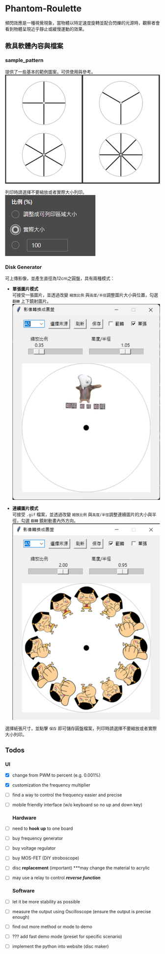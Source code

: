 # Phantom-Roulette

頻閃效應是一種視覺現象，當物體以特定速度旋轉並配合閃爍的光源時，觀察者會看到物體呈現近乎靜止或緩慢運動的效果。

## 教具軟體內容與檔案
### sample_pattern
提供了一些基本的範例圖案，可供使用與參考。   
![alt text](readme_img/sample_pattern.png)   

列印時請選擇不要縮放或者實際大小列印。   
![alt text](readme_img/print_var.png)

### Disk Generator
可上傳影像，並產生直徑為12cm之圓盤，具有兩種模式：

- **單張圖片模式**   
  可接受一張圖片，並透過改變 `縮放比例` 與`高度/半徑`調整圖片大小與位置，勾選 `翻轉` 上下鏡射圖片。
  ![alt text](readme_img/single.png)

- **連續圖片模式**   
  可接受 `.gif` 檔案，並透過改變 `縮放比例` 與`高度/半徑`調整連續圖片的大小與半徑，勾選 `翻轉` 鏡射動畫內外方向。   
  ![alt text](readme_img/gif.png)

選擇紙張尺寸，並點擊 `保存` 即可儲存圓盤檔案，列印時請選擇不要縮放或者實際大小列印。

## Todos
  ### UI
- [x] change from PWM to percent (e.g. 0.001%)
- [x] customization the frequency multiplier
- [ ] find a way to control the frequency easier and precise
- [ ] mobile friendly interface (w/o keyboard so no up and down key)

  ### Hardware
- [ ] need to **hook up** to one board
- [ ] buy frequency generator
- [ ] buy voltage regulator
- [ ] buy MOS-FET (DIY stroboscope)
- [ ] disc **replacement** (important) ***may change the material to acrylic
- [ ] may use a relay to control ***reverse function***

  ### Software
- [ ] let it be more stability as possible
- [ ] measure the output using Oscilloscope (ensure the output is precise enough)
- [ ] find out more method or mode to demo
- [ ] ??? add fast demo mode (preset for specific scenario)
- [ ] implement the python into website (disc maker)